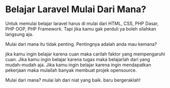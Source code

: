 # Belajar Laravel Mulai Dari Mana?

Untuk memulai belajar laravel harus di mulai dari HTML, CSS, PHP Dasar, PHP OOP, PHP Framework. Tapi jika kamu gak perduli ya boleh silahkan langsung aja.

Mulai dari mana itu tidak penting. Pentingnya adalah anda mau kemana?

jika kamu ingin belajar karena cuan maka carilah faktor yang mempengaruhi cuan. Jika kamu ingin belajar karena tugas maka belajarlah dari yang mudah-mudah aja. Jika kamu ingin belajar karena ingin mendapatkan pekerjaan maka mulailah banyak membuat projek opensource.

Mulai dari mana? mulai lah dari niat yang baik. baru bergeraklah!
